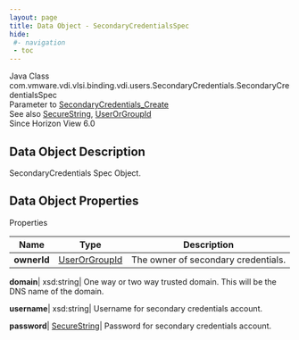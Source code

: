 ```yaml
---
layout: page
title: Data Object - SecondaryCredentialsSpec
hide:
 #- navigation
 - toc
---
```






Java Class
    com.vmware.vdi.vlsi.binding.vdi.users.SecondaryCredentials.SecondaryCredentialsSpec  
Parameter to
     [SecondaryCredentials_Create](vdi.users.SecondaryCredentials.md#create)  
See also
     [SecureString](vdi.util.SecureString.md), [UserOrGroupId](vdi.entity.UserOrGroupId.md)  
Since 
    Horizon View 6.0

## Data Object Description 

SecondaryCredentials Spec Object. 

## Data Object Properties

Properties

Name |  Type |  Description   
---|---|---  
**ownerId**| [UserOrGroupId](vdi.entity.UserOrGroupId.md)|  The owner of secondary credentials.   
  
**domain**|  xsd:string|  One way or two way trusted domain. This will be the DNS name of the domain.   
  
**username**|  xsd:string|  Username for secondary credentials account.   
  
**password**| [SecureString](vdi.util.SecureString.md)|  Password for secondary credentials account.   
  
  

  

